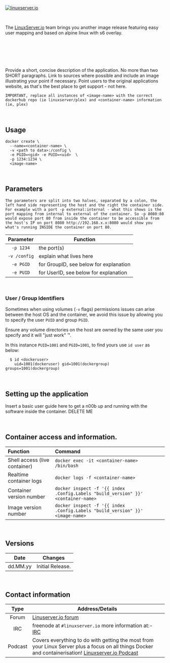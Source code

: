 [linuxserverurl]: https://linuxserver.io
[forumurl]: https://forum.linuxserver.io
[ircurl]: https://www.linuxserver.io/irc/
[podcasturl]: https://www.linuxserver.io/podcast/
[appurl]: www.example.com
[hub]: https://hub.docker.com/r/example/example/


[![linuxserver.io](https://raw.githubusercontent.com/linuxserver/docker-templates/master/linuxserver.io/img/linuxserver_medium.png?v=4&s=4000)][linuxserverurl]
&nbsp;

&nbsp; 

The [LinuxServer.io][linuxserverurl] team brings you another image release featuring easy user mapping and based on alpine linux with s6 overlay.

&nbsp; 

# <image-name>

&nbsp; 

Provide a short, concise description of the application. No more than two SHORT paragraphs. Link to sources where possible and include an image illustrating your point if necessary. Point users to the original applications website, as that's the best place to get support - not here.

`IMPORTANT, replace all instances of <image-name> with the correct dockerhub repo (ie linuxserver/plex) and <container-name> information (ie, plex)`

&nbsp; 
## Usage

```
docker create \
  --name=<container-name> \
  -v <path to data>:/config \
  -e PGID=<gid> -e PUID=<uid>  \
  -p 1234:1234 \
  <image-name>
```

&nbsp; 
## Parameters

`The parameters are split into two halves, separated by a colon, the left hand side representing the host and the right the container side. 
For example with a port -p external:internal - what this shows is the port mapping from internal to external of the container.
So -p 8080:80 would expose port 80 from inside the container to be accessible from the host's IP on port 8080
http://192.168.x.x:8080 would show you what's running INSIDE the container on port 80.`



| Parameter | Function |
| :---: | --- |
| `-p 1234` | the port(s) |
| `-v /config` | explain what lives here |
| `-e PGID` | for GroupID, see below for explanation |
| `-e PUID` | for UserID, see below for explanation |

&nbsp; 
### User / Group Identifiers

Sometimes when using volumes (`-v` flags) permissions issues can arise between the host OS and the container, we avoid this issue by allowing you to specify the user `PUID` and group `PGID`.

Ensure any volume directories on the host are owned by the same user you specify and it will "just work" &trade;.

In this instance `PUID=1001` and `PGID=1001`, to find yours use `id user` as below:

```
  $ id <dockeruser>
    uid=1001(dockeruser) gid=1001(dockergroup) groups=1001(dockergroup)
```

&nbsp; 

## Setting up the application

Insert a basic user guide here to get a n00b up and running with the software inside the container. DELETE ME

&nbsp; 
## Container access and information.

| Function | Command |
| :--- | :--- |
| Shell access (live container) | `docker exec -it <container-name> /bin/bash` |
| Realtime container logs | `docker logs -f <container-name>` |
| Container version number | `docker inspect -f '{{ index .Config.Labels "build_version" }}' <container-name>` |
| Image version number |  `docker inspect -f '{{ index .Config.Labels "build_version" }}' <image-name>` |

&nbsp; 
## Versions

|  Date | Changes |
| :---: | --- |
| dd.MM.yy |  Initial Release. |

&nbsp;
## Contact information

| Type | Address/Details | 
| :---: | --- |
| Forum | [Linuserver.io forum][forumurl] |
| IRC | freenode at `#linuxserver.io` more information at:- [IRC][ircurl]
| Podcast | Covers everything to do with getting the most from your Linux Server plus a focus on all things Docker and containerisation! [Linuxserver.io Podcast][podcasturl] |
